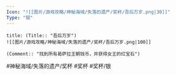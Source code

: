 ```yaml
---
Icon: "![[图片/游戏攻略/神秘海域/失落的遗产/奖杯/吾后万岁.png|30]]"
Type: "银"
---
```

```ad-common-silver-trophy
title: (Title:: "吾后万岁")
![[图片/游戏攻略/神秘海域/失落的遗产/奖杯/吾后万岁.png|100]]

(Comment:: "找到所有曷萨拉王朝钱币，并获得女王的红宝石")
```

#神秘海域/失落的遗产/奖杯 #奖杯 #奖杯/银
